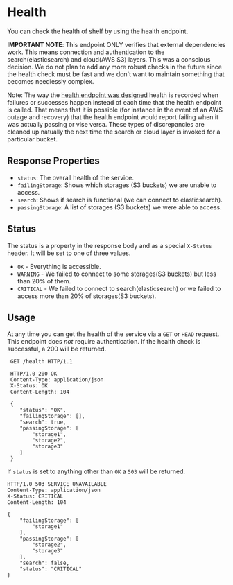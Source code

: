 Health
======

You can check the health of shelf by using the health endpoint.

**IMPORTANT NOTE**: This endpoint ONLY verifies that external dependencies work. This means connection and authentication to the search(elasticsearch) and cloud(AWS S3) layers. This was a conscious decision. We do not plan to add any more robust checks in the future since the health check must be fast and we don't want to maintain something that becomes needlessly complex.

Note: The way the [health endpoint was designed](../architectural-desicions.md) health is recorded when failures or successes happen instead of each time that the health endpoint is called. That means that it is possible (for instance in the event of an AWS outage and recovery) that the health endpoint would report failing when it was actually passing or vise versa. These types of discrepancies are cleaned up natually the next time the search or cloud layer is invoked for a particular bucket.

Response Properties
-------------------

* `status`: The overall health of the service.
* `failingStorage`: Shows which storages (S3 buckets) we are unable to access.
* `search`: Shows if search is functional (we can connect to elasticsearch).
* `passingStorage`: A list of storages (S3 buckets) we were able to access.

Status
------

The status is a property in the response body and as a special `X-Status` header. It will be set to one of three values.

* `OK` - Everything is accessible.
* `WARNING` - We failed to connect to some storages(S3 buckets) but less than 20% of them.
* `CRITICAL` - We failed to connect to search(elasticsearch) or we failed to access more than 20% of storages(S3 buckets).

Usage
-----

At any time you can get the health of the service via a `GET` or `HEAD` request. This endpoint does *not* require authentication. If the health check is successful, a 200 will be returned.

     GET /health HTTP/1.1

     HTTP/1.0 200 OK
     Content-Type: application/json
     X-Status: OK
     Content-Length: 104

     {
        "status": "OK",
        "failingStorage": [],
        "search": true,
        "passingStorage": [
            "storage1",
            "storage2",
            "storage3"
        ]
     }

If `status` is set to anything other than `OK` a `503` will be returned.

    HTTP/1.0 503 SERVICE UNAVAILABLE
    Content-Type: application/json
    X-Status: CRITICAL
    Content-Length: 104

    {
        "failingStorage": [
            "storage1"
        ],
        "passingStorage": [
            "storage2",
            "storage3"
        ],
        "search": false,
        "status": "CRITICAL"
    }
